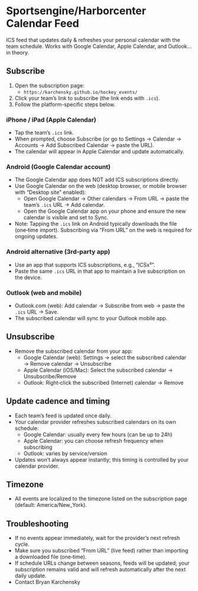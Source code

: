# Sportsengine/Harborcenter Calendar Feed

ICS feed that updates daily & refreshes your personal calendar with the team schedule. Works with Google Calendar, Apple Calendar, and Outlook... in theory.

## Subscribe

1) Open the subscription page:
   - `https://karchensky.github.io/hockey_events/`
2) Click your team’s link to subscribe (the link ends with `.ics`).
3) Follow the platform-specific steps below.

### iPhone / iPad (Apple Calendar)
- Tap the team’s `.ics` link.
- When prompted, choose Subscribe (or go to Settings → Calendar → Accounts → Add Subscribed Calendar → paste the URL).
- The calendar will appear in Apple Calendar and update automatically.

### Android (Google Calendar account)
- The Google Calendar app does NOT add ICS subscriptions directly.
- Use Google Calendar on the web (desktop browser, or mobile browser with “Desktop site” enabled):
  - Open Google Calendar → Other calendars → From URL → paste the team’s `.ics` URL → Add calendar.
  - Open the Google Calendar app on your phone and ensure the new calendar is visible and set to Sync.
- Note: Tapping the `.ics` link on Android typically downloads the file (one‑time import). Subscribing via “From URL” on the web is required for ongoing updates.

### Android alternative (3rd‑party app)
- Use an app that supports ICS subscriptions, e.g., “ICSx⁵”.
- Paste the same `.ics` URL in that app to maintain a live subscription on the device.

### Outlook (web and mobile)
- Outlook.com (web): Add calendar → Subscribe from web → paste the `.ics` URL → Save.
- The subscribed calendar will sync to your Outlook mobile app.

## Unsubscribe
- Remove the subscribed calendar from your app:
  - Google Calendar (web): Settings → select the subscribed calendar → Remove calendar → Unsubscribe
  - Apple Calendar (iOS/Mac): Select the subscribed calendar → Unsubscribe/Remove
  - Outlook: Right‑click the subscribed (Internet) calendar → Remove

## Update cadence and timing
- Each team’s feed is updated once daily.
- Your calendar provider refreshes subscribed calendars on its own schedule:
  - Google Calendar: usually every few hours (can be up to 24h)
  - Apple Calendar: you can choose refresh frequency when subscribing
  - Outlook: varies by service/version
- Updates won’t always appear instantly; this timing is controlled by your calendar provider.

## Timezone
- All events are localized to the timezone listed on the subscription page (default: America/New_York).

## Troubleshooting
- If no events appear immediately, wait for the provider’s next refresh cycle.
- Make sure you subscribed “From URL” (live feed) rather than importing a downloaded file (one‑time).
- If schedule URLs change between seasons, feeds will be updated; your subscription remains valid and will refresh automatically after the next daily update.
- Contact Bryan Karchensky
